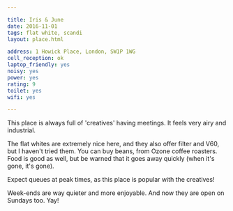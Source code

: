 ```yaml
---

title: Iris & June
date: 2016-11-01
tags: flat white, scandi
layout: place.html

address: 1 Howick Place, London, SW1P 1WG
cell_reception: ok
laptop_friendly: yes
noisy: yes
power: yes
rating: 9
toilet: yes
wifi: yes

---
```


This place is always full of 'creatives' having meetings. It feels very airy and industrial.

The flat whites are extremely nice here, and they also offer filter and V60, but I haven't tried them. You can buy beans, from Ozone coffee roasters. Food is good as well, but be warned that it goes away quickly (when it's gone, it's gone).

Expect queues at peak times, as this place is popular with the creatives!

Week-ends are way quieter and more enjoyable. And now they are open on Sundays too. Yay!
